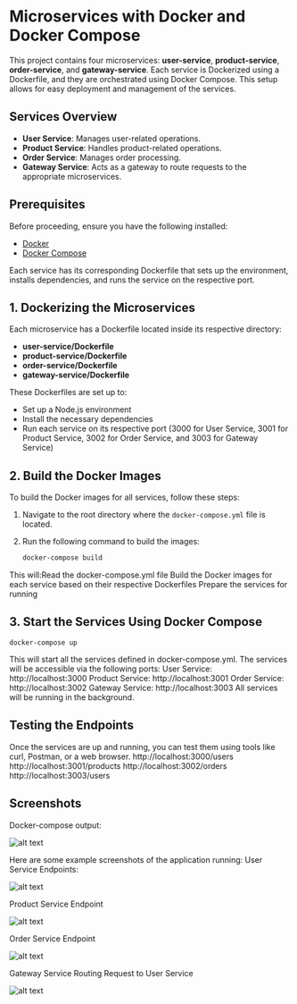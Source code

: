 # Microservices with Docker and Docker Compose

This project contains four microservices: **user-service**, **product-service**, **order-service**, and **gateway-service**. Each service is Dockerized using a Dockerfile, and they are orchestrated using Docker Compose. This setup allows for easy deployment and management of the services.

## Services Overview

- **User Service**: Manages user-related operations.
- **Product Service**: Handles product-related operations.
- **Order Service**: Manages order processing.
- **Gateway Service**: Acts as a gateway to route requests to the appropriate microservices.

## Prerequisites

Before proceeding, ensure you have the following installed:

- [Docker](https://www.docker.com/get-started)
- [Docker Compose](https://docs.docker.com/compose/)


Each service has its corresponding Dockerfile that sets up the environment, installs dependencies, and runs the service on the respective port.

## 1. Dockerizing the Microservices

Each microservice has a Dockerfile located inside its respective directory:

- **user-service/Dockerfile**
- **product-service/Dockerfile**
- **order-service/Dockerfile**
- **gateway-service/Dockerfile**

These Dockerfiles are set up to:

- Set up a Node.js environment
- Install the necessary dependencies
- Run each service on its respective port (3000 for User Service, 3001 for Product Service, 3002 for Order Service, and 3003 for Gateway Service)

## 2. Build the Docker Images

To build the Docker images for all services, follow these steps:

1. Navigate to the root directory where the `docker-compose.yml` file is located.

2. Run the following command to build the images:

   ```bash
   docker-compose build

This will:Read the docker-compose.yml file
Build the Docker images for each service based on their respective Dockerfiles
Prepare the services for running

## 3. Start the Services Using Docker Compose
   
    docker-compose up

This will start all the services defined in docker-compose.yml. The services will be accessible via the following ports:
User Service: http://localhost:3000
Product Service: http://localhost:3001
Order Service: http://localhost:3002
Gateway Service: http://localhost:3003
All services will be running in the background.

## Testing the Endpoints

Once the services are up and running, you can test them using tools like curl, Postman, or a web browser.
http://localhost:3000/users
http://localhost:3001/products
http://localhost:3002/orders
http://localhost:3003/users

## Screenshots
Docker-compose output:

![alt text](image-4.png)

Here are some example screenshots of the application running:
User Service Endpoints:

![alt text](image.png)

Product Service Endpoint

![alt text](image-1.png)

Order Service Endpoint

![alt text](image-2.png)

Gateway Service Routing Request to User Service

![alt text](image-3.png)







